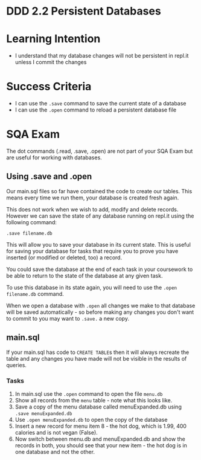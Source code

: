 # DDD 2.2 Persistent Databases

# Learning Intention
* I understand that my database changes will not be persistent in repl.it unless I commit the changes

# Success Criteria
* I can use the `.save` command to save the current state of a database
* I can use the `.open` command to reload a persistent database file

# SQA Exam
The dot commands (.read, .save, .open) are not part of your SQA Exam but are useful for working with databases.

## Using .save and .open
Our main.sql files so far have contained the code to create our tables. This means every time we run them, your database is created fresh again. 

This does not work when we wish to add, modify and delete records. However we can save the state of any database running on repl.it using the following command:

`.save filename.db`

This will allow you to save your database in its current state. This is useful for saving your database for tasks that require you to prove you have inserted (or modified or deleted, too) a record. 

You could save the database at the end of each task in your coursework to be able to return to the state of the database at any given task.

To use this database in its state again, you will need to use the `.open filename.db` command. 

When we open a database with `.open` all changes we make to that database will be saved automatically - so before making any changes you don't want to commit to you may want to `.save.` a new copy.


## main.sql
If your main.sql has code to `CREATE TABLE`s then it will always recreate the table and any changes you have made will not be visible in the results of queries.

### Tasks

1. In main.sql use the `.open` command to open the file `menu.db`
2. Show all records from the `menu` table - note what this looks like.
3. Save a copy of the menu database called menuExpanded.db using `.save menuExpanded.db`
4. Use `.open menuExpanded.db` to open the copy of the database
5. Insert a new record for menu item 8 - the hot dog, which is 1.99, 400 calories and is not vegan (False).
6. Now switch between menu.db and menuExpanded.db and show the records in both, you should see that your new item - the hot dog is in one database and not the other.